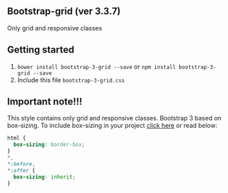 ## Bootstrap-grid (ver 3.3.7)
Only grid and responsive classes

## Getting started
1. ```bower install bootstrap-3-grid --save``` or ```npm install bootstrap-3-grid --save```
2. Include this file ```bootstrap-3-grid.css```

## Important note!!!
This style contains only grid and responsive classes. Bootstrap 3 based on box-sizing. To include box-sizing in your project [click here](https://css-tricks.com/inheriting-box-sizing-probably-slightly-better-best-practice) or read below:

```css
html {
  box-sizing: border-box;
}
*,
*:before,
*:after {
  box-sizing: inherit;
}
```